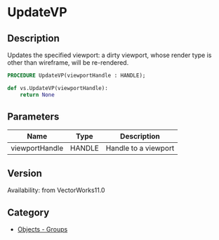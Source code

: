 # UpdateVP

## Description
Updates the specified viewport: a dirty viewport, whose render type is other than wireframe, will be re-rendered.

```pascal
PROCEDURE UpdateVP(viewportHandle : HANDLE);
```

```python
def vs.UpdateVP(viewportHandle):
    return None
```

## Parameters
|Name|Type|Description|
|---|---|---|
|viewportHandle|HANDLE|Handle to a viewport|

## Version
Availability: from VectorWorks11.0

## Category
* [Objects - Groups](../Categories/Objects%20-%20Groups.md)
